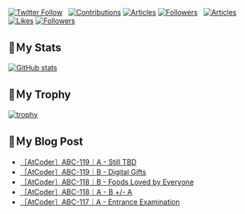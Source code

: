 [![Twitter Follow](https://img.shields.io/twitter/follow/hyperdb?label=twitter&logo=twitter&style=plastic)](https://twitter.com/hyperdb)
&nbsp;
[![Contributions](https://badgen.org/img/qiita/hyperdb/contributions?style=plastic)](https://qiita.com/hyperdb)
[![Articles](https://badgen.org/img/qiita/hyperdb/articles?style=plastic)](https://qiita.com/hyperdb)
[![Followers](https://badgen.org/img/qiita/hyperdb/followers?style=plastic)](https://qiita.com/hyperdb)
&nbsp;
[![Articles](https://badgen.org/img/zenn/hyperdb/articles)](https://zenn.dev/hyperdb)
[![Likes](https://badgen.org/img/zenn/hyperdb/likes?style=plastic)](https://zenn.dev/hyperdb)
[![Followers](https://badgen.org/img/zenn/hyperdb/followers?style=plastic)](https://zenn.dev/hyperdb)

## 🔖Ｍy Stats

[![GitHub stats](https://github-readme-stats-eight-theta.vercel.app/api?username=hyperdb&theme=radical&count_private=true&show_icons=true)](https://github.com/anuraghazra/github-readme-stats)

## 🔖Ｍy Trophy

[![trophy](https://github-profile-trophy.vercel.app/?username=hyperdb&theme=onedark)](https://github.com/ryo-ma/github-profile-trophy)

## 🔖Ｍy Blog Post

<!-- BLOG-POST-LIST:START -->
- [［AtCoder］ABC-119｜A - Still TBD](https://zenn.dev/hyperdb/articles/d681573c4b9f9e)
- [［AtCoder］ABC-119｜B - Digital Gifts](https://zenn.dev/hyperdb/articles/5b44487a0cc503)
- [［AtCoder］ABC-118｜B - Foods Loved by Everyone](https://zenn.dev/hyperdb/articles/f7170ba5a13e43)
- [［AtCoder］ABC-118｜A - B +/- A](https://zenn.dev/hyperdb/articles/1c1444e55a5126)
- [［AtCoder］ABC-117｜A - Entrance Examination](https://zenn.dev/hyperdb/articles/d0282bbde887b2)
<!-- BLOG-POST-LIST:END -->
